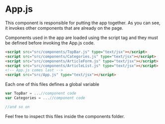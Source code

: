 # App.js #

This component is responsible for putting the app together.
As you can see, it invokes other components that are already on the page.

Components used in the app are loaded using the script tag
and they must be defined before invoking the App.js code.
```html
<script src="src/components/TopBar.js" type="text/jsx"></script>
<script src="src/components/Categories.js" type="text/jsx"></script>
<script src="src/components/ArticleForm.js" type="text/jsx"></script>
<script src="src/components/ArticleList.js" type="text/jsx"></script>
<!-- App.js comes last -->
<script src="src/App.js" type="text/jsx"></script>
```

Each one of this files defines a global variable

```js
var TopBar = ...//component code
var Categories = ...//component code

//and so on
```

Feel free to inspect this files inside the components folder.
